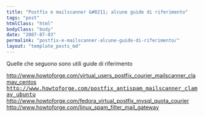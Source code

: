 ```yaml
---
title: "Postfix e mailscanner &#8211; alcune guide di riferimento"
tags: "post"
htmlClass: "html"
bodyClass: "body"
date: "2007-07-03"
permalink: "postfix-e-mailscanner-alcune-guide-di-riferimento/"
layout: "template_posts_md"
---
```

<p>Quelle che seguono sono utili guide di riferimento</p>
<p> <a  href="http://www.howtoforge.com/virtual_users_postfix_courier_mailscanner_clamav_centos">http://www.howtoforge.com/virtual_users_postfix_courier_mailscanner_clamav_centos</a><br /> <a  href="http://www.howtoforge.com/postfix_antispam_mailscanner_clamav_ubuntu"><tt>http://www.howtoforge.com/postfix_antispam_mailscanner_clamav_ubuntu</tt></a><br /> <a  href="http://www.howtoforge.com/fedora_virtual_postfix_mysql_quota_courier">http://www.howtoforge.com/fedora_virtual_postfix_mysql_quota_courier</a><br /> <a href="http://www.howtoforge.com/linux_spam_filter_mail_gateway">http://www.howtoforge.com/linux_spam_filter_mail_gateway</a></p>
